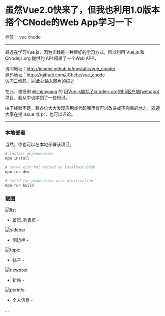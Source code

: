 # 虽然Vue2.0快来了，但我也利用1.0版本搭个CNode的Web App学习一下

标签： vue cnode

---

最近在学习Vue.js，因为实践是一种很好的学习方式，所以利用 Vue.js 和 CNodejs.org 提供的 API 搭建了一个Web APP。

访问地址：http://jchehe.github.io/mystatic/vue_cnode/  
源码地址：https://github.com/JChehe/vue_cnode  
访问二维码：![此处输入图片的描述][1]  

在此，也感谢 [@shinygang][2] 的 [用Vue.js编写了cnodejs.org的h5客户端(webapp)][3] 项目，我从中也学到了一些知识。

由于经验不足，若各位大大发现应用或代码哪里有可以改进或不完善的地方，欢迎大家在提 issue 或 pr，也可以评论。

-----

### 本地部署
当然，你也可以在本地部署该项目。
``` bash
# install dependencies
npm install

# serve with hot reload at localhost:8080
npm run dev

# build for production with minification
npm run build
```

### 截图
![list][4]
- 首页_列表页 - 

![sidebar][5]
- 侧边栏 -


![topic][6]
- 帖子 -

![newpost][7]
- 新帖 -

![perinfo][8]
- 个人信息 -

...

  [1]: http://7xq7nb.com1.z0.glb.clouddn.com/vue_cnode_ercode.jpg
  [2]: https://cnodejs.org/user/shinygang
  [3]: https://cnodejs.org/topic/565c4473d0bc14ae279399fe
  [4]: http://7xq7nb.com1.z0.glb.clouddn.com/vue_cnode180533777122538325.jpg
  [5]: http://7xq7nb.com1.z0.glb.clouddn.com/vue_cnode111695178489359805.jpg
  [6]: http://7xq7nb.com1.z0.glb.clouddn.com/vue_cnode178894179846601990.jpg
  [7]: http://7xq7nb.com1.z0.glb.clouddn.com/vue_cnode95128911849950208.jpg
  [8]: http://7xq7nb.com1.z0.glb.clouddn.com/vue_cnode1.jpg